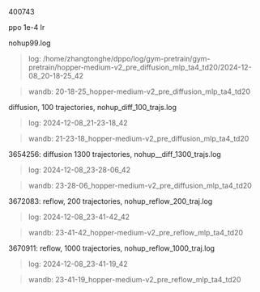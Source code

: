 









400743

ppo 1e-4 lr 













nohup99.log

> log: /home/zhangtonghe/dppo/log/gym-pretrain/gym-pretrain/hopper-medium-v2_pre_diffusion_mlp_ta4_td20/2024-12-08_20-18-25_42

> wandb: 20-18-25_hopper-medium-v2_pre_diffusion_mlp_ta4_td20

diffusion, 100 trajectories, nohup_diff_100_trajs.log

> log: 2024-12-08_21-23-18_42

> wandb: 21-23-18_hopper-medium-v2_pre_diffusion_mlp_ta4_td20

3654256: diffusion 1300 trajectories, nohup__diff_1300_trajs.log

> log: 2024-12-08_23-28-06_42

> wandb: 23-28-06_hopper-medium-v2_pre_diffusion_mlp_ta4_td20

3672083: reflow, 200 trajectories, nohup_reflow_200_traj.log

> log: 2024-12-08_23-41-42_42

> wandb: 23-41-42_hopper-medium-v2_pre_reflow_mlp_ta4_td20

3670911: reflow, 1000 trajectories, nohup_reflow_1000_traj.log

> log: 2024-12-08_23-41-19_42

> wandb: 23-41-19_hopper-medium-v2_pre_reflow_mlp_ta4_td20
